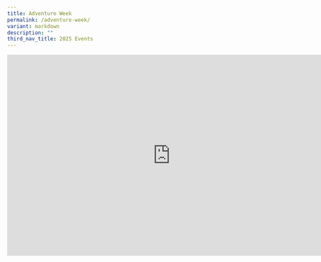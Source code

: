 ```yaml
---
title: Adventure Week
permalink: /adventure-week/
variant: markdown
description: ""
third_nav_title: 2025 Events
---
```

<iframe allowfullscreen="true" height="469" width="760" frameborder="0" src="https://docs.google.com/presentation/d/e/2PACX-1vSEXCGZzKbqVJi0mAsbrC2RIXvUr3SdSOY6Cx54LUeHEo3qowteDKvcFCmNrTkQ4j33nVcyHPcXxbwh/pubembed?start=true&amp;loop=true&amp;delayms=3000"></iframe>
